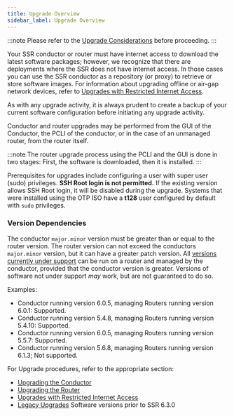 ```yaml
---
title: Upgrade Overview
sidebar_label: Upgrade Overview 
---
```


:::note
Please refer to the [Upgrade Considerations](intro_upgrade_considerations.md) before proceeding.
:::

Your SSR conductor or router must have internet access to download the latest software packages; however, we recognize that there are deployments where the SSR does not have internet access. In those cases you can use the SSR conductor as a repository (or proxy) to retrieve or store software images. For information about upgrading offline or air-gap network devices, refer to [Upgrades with Restricted Internet Access](#upgrades-with-restricted-internet-access).

As with any upgrade activity, it is always prudent to create a backup of your current software configuration before initiating any upgrade activity.

Conductor and router upgrades may be performed from the GUI of the Conductor, the PCLI of the conductor, or in the case of an unmanaged router, from the router itself. 

:::note
The router upgrade process using the PCLI and the GUI is done in two stages: First, the software is downloaded, then it is installed.
:::

Prerequisites for upgrades include configuring a user with super user (sudo) privileges. **SSH Root login is not permitted.** If the existing version allows SSH Root login, it will be disabled during the upgrade. Systems that were installed using the OTP ISO have a **t128** user configured by default with `sudo` privileges. 

### Version Dependencies

The conductor `major.minor` version must be greater than or equal to the router version. The router version can not exceed the conductors `major.minor` version, but it can have a greater patch version. All [versions currently under support](about_support_policy.md) can be run on a router and managed by the conductor, provided that the conductor version is greater. Versions of software not under support *may* work, but are not guaranteed to do so.  

Examples:
- Conductor running version 6.0.5, managing Routers running version 6.0.1: Supported.
- Conductor running version 5.4.8, managing Routers running version 5.4.10: Supported.
- Conductor running version 6.0.5, managing Routers running version 5.5.7: Supported.
- Conductor running version 5.6.8, managing Routers running version 6.1.3; Not supported.

For Upgrade procedures, refer to the appropriate section:

- [Upgrading the Conductor](upgrade_ibu_conductor.md)
- [Upgrading the Router](upgrade_router.md)
- [Upgrades with Restricted Internet Access](upgrade_restricted_access.md)
- [Legacy Upgrades](upgrade_legacy.md) Software versions prior to SSR 6.3.0

